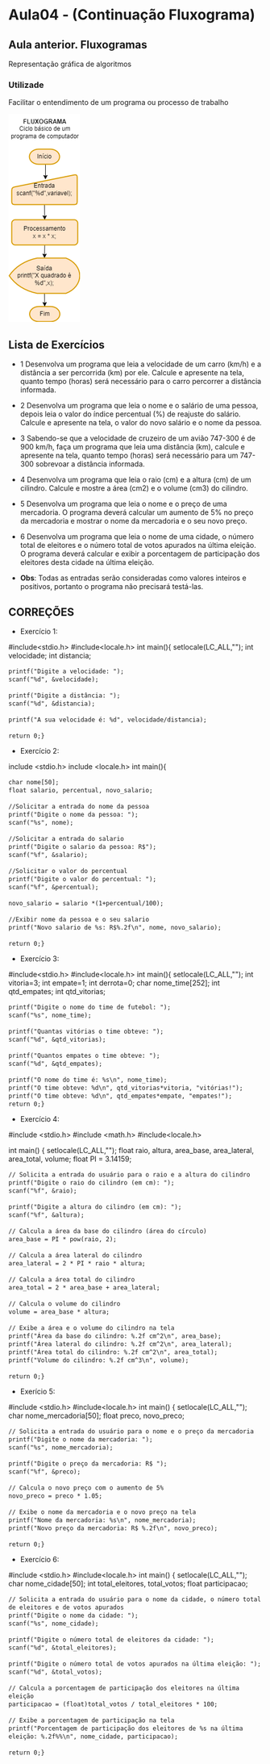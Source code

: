 # Aula04 - (Continuação Fluxograma)
## Aula anterior. Fluxogramas
Representação gráfica de algoritmos
### Utilizade
Facilitar o entendimento de um programa ou processo de trabalho


![Fluxograma](./fluxograma.png)

## Lista de Exercícios 

- 1 Desenvolva um programa que leia a velocidade de um carro (km/h) e a distância a ser percorrida (km) por ele. Calcule e apresente na tela, quanto tempo (horas) será necessário para o carro percorrer a distância informada.
- 2 Desenvolva um programa que leia o nome e o salário de uma pessoa, depois leia o valor do índice percentual (%) de reajuste do salário. Calcule e apresente na tela, o valor do novo salário e o nome da pessoa.
- 3 Sabendo-se que a velocidade de cruzeiro de um avião 747-300 é de 900 km/h, faça um programa que leia uma distância (km), calcule e apresente na tela, quanto tempo (horas) será necessário para um 747-300 sobrevoar a distância informada.
- 4 Desenvolva um programa que leia o raio (cm) e a altura (cm) de um cilindro. Calcule e mostre a área (cm2) e o volume (cm3) do cilindro.
- 5 Desenvolva um programa que leia o nome e o preço de uma mercadoria. O programa deverá calcular um aumento de 5% no preço da mercadoria e mostrar o nome da mercadoria e o seu novo preço.
- 6 Desenvolva um programa que leia o nome de uma cidade, o número total de eleitores e o número total de votos apurados na última eleição. O programa deverá calcular e exibir a porcentagem de participação dos eleitores desta cidade na última eleição.

- **Obs**: Todas as entradas serão consideradas como valores inteiros e positivos, portanto o programa não precisará testá-las.

## CORREÇÕES

- Exercício 1:

#include<stdio.h>
#include<locale.h>
int main(){
	setlocale(LC_ALL,"");
	int velocidade;
	int distancia;
	
	printf("Digite a velocidade: ");
	scanf("%d", &velocidade);	
	
	printf("Digite a distância: ");
	scanf("%d", &distancia);
	
	printf("A sua velocidade é: %d", velocidade/distancia);
		
	return 0;}

- Exercício 2:
  
include <stdio.h>
include <locale.h>
int main(){
	
	char nome[50];
	float salario, percentual, novo_salario;
	
	//Solicitar a entrada do nome da pessoa
	printf("Digite o nome da pessoa: ");
	scanf("%s", nome);
	
	//Solicitar a entrada do salario
	printf("Digite o salario da pessoa: R$");
	scanf("%f", &salario);
	
	//Solicitar o valor do percentual
	printf("Digite o valor do percentual: ");
	scanf("%f", &percentual);
	
	novo_salario = salario *(1+percentual/100);
	
	//Exibir nome da pessoa e o seu salario
	printf("Novo salario de %s: R$%.2f\n", nome, novo_salario); 
	
	return 0;}

- Exercício 3:
  
#include<stdio.h>
#include<locale.h>
int main(){
	setlocale(LC_ALL,"");
	int vitoria=3;
	int empate=1;
	int derrota=0;
	char nome_time[252];
	int qtd_empates;
	int qtd_vitorias;
	
	printf("Digite o nome do time de futebol: ");
	scanf("%s", nome_time);
	
	printf("Quantas vitórias o time obteve: ");
	scanf("%d", &qtd_vitorias);
	
	printf("Quantos empates o time obteve: ");
	scanf("%d", &qtd_empates);
	
	printf("O nome do time é: %s\n", nome_time);
	printf("O time obteve: %d\n", qtd_vitorias*vitoria, "vitórias!");
	printf("O time obteve: %d\n", qtd_empates*empate, "empates!");	
	return 0;}

- Exercício 4:
  
#include <stdio.h>
#include <math.h>
#include<locale.h>

int main() {
	setlocale(LC_ALL,"");
    float raio, altura, area_base, area_lateral, area_total, volume;
    float PI = 3.14159;

    // Solicita a entrada do usuário para o raio e a altura do cilindro
    printf("Digite o raio do cilindro (em cm): ");
    scanf("%f", &raio);

    printf("Digite a altura do cilindro (em cm): ");
    scanf("%f", &altura);

    // Calcula a área da base do cilindro (área do círculo)
    area_base = PI * pow(raio, 2);

    // Calcula a área lateral do cilindro
    area_lateral = 2 * PI * raio * altura;

    // Calcula a área total do cilindro
    area_total = 2 * area_base + area_lateral;

    // Calcula o volume do cilindro
    volume = area_base * altura;

    // Exibe a área e o volume do cilindro na tela
    printf("Área da base do cilindro: %.2f cm^2\n", area_base);
    printf("Área lateral do cilindro: %.2f cm^2\n", area_lateral);
    printf("Área total do cilindro: %.2f cm^2\n", area_total);
    printf("Volume do cilindro: %.2f cm^3\n", volume);

    return 0;}

- Exerício 5:
  
#include <stdio.h>
#include<locale.h>
int main() {
	setlocale(LC_ALL,"");
    char nome_mercadoria[50];
    float preco, novo_preco;

    // Solicita a entrada do usuário para o nome e o preço da mercadoria
    printf("Digite o nome da mercadoria: ");
    scanf("%s", nome_mercadoria);

    printf("Digite o preço da mercadoria: R$ ");
    scanf("%f", &preco);

    // Calcula o novo preço com o aumento de 5%
    novo_preco = preco * 1.05;

    // Exibe o nome da mercadoria e o novo preço na tela
    printf("Nome da mercadoria: %s\n", nome_mercadoria);
    printf("Novo preço da mercadoria: R$ %.2f\n", novo_preco);

    return 0;}

- Exercício 6:
  
#include <stdio.h>
#include<locale.h>
int main() {
	setlocale(LC_ALL,"");
    char nome_cidade[50];
    int total_eleitores, total_votos;
    float participacao;

    // Solicita a entrada do usuário para o nome da cidade, o número total de eleitores e de votos apurados
    printf("Digite o nome da cidade: ");
    scanf("%s", nome_cidade);

    printf("Digite o número total de eleitores da cidade: ");
    scanf("%d", &total_eleitores);

    printf("Digite o número total de votos apurados na última eleição: ");
    scanf("%d", &total_votos);

    // Calcula a porcentagem de participação dos eleitores na última eleição
    participacao = (float)total_votos / total_eleitores * 100;

    // Exibe a porcentagem de participação na tela
    printf("Porcentagem de participação dos eleitores de %s na última eleição: %.2f%%\n", nome_cidade, participacao);

    return 0;}
